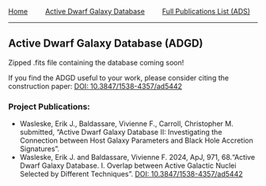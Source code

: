 [Home](https://erikwasleske.github.io/)  &nbsp;  &nbsp;   &nbsp;  &nbsp;  [Active Dwarf Galaxy Database](project-adgd.md) &nbsp;  &nbsp;   &nbsp;  &nbsp; [Full Publications List (ADS)](https://ui.adsabs.harvard.edu/search/fq=%7B!type%3Daqp%20v%3D%24fq_database%7D&fq_database=(database%3Aastronomy%20OR%20database%3Aphysics)&p_=0&q=author%3A%22Wasleske%2C%20Erik%20J.%22&sort=date%20desc%2C%20bibcode%20desc)

---
## Active Dwarf Galaxy Database (ADGD)

Zipped .fits file containing the database coming soon!


If you find the ADGD useful to your work, please consider citing the construction paper: [DOI: 10.3847/1538-4357/ad5442](https://iopscience.iop.org/article/10.3847/1538-4357/ad5442)

### Project Publications:
  + Wasleske, Erik J., Baldassare, Vivienne F., Carroll, Christopher M. submitted, “Active Dwarf Galaxy Database II: Investigating the Connection between Host Galaxy Parameters and Black Hole Accretion Signatures”.
  + Wasleske, Erik J. and Baldassare, Vivienne F. 2024, ApJ, 971, 68.“Active Dwarf Galaxy Database. I. Overlap between Active Galactic Nuclei Selected by Different Techniques”. [DOI: 10.3847/1538-4357/ad5442](https://iopscience.iop.org/article/10.3847/1538-4357/ad5442)

